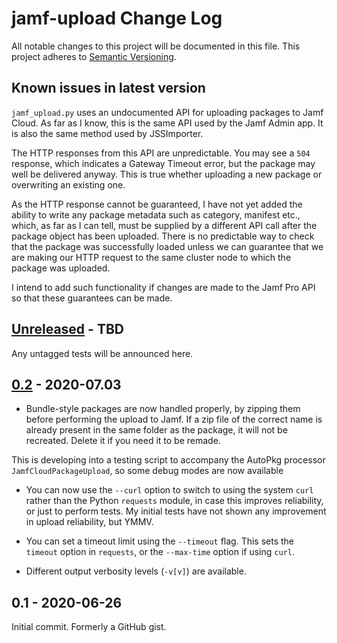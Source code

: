 # jamf-upload Change Log

All notable changes to this project will be documented in this file. This project adheres to [Semantic Versioning](http://semver.org/).

## Known issues in latest version

`jamf_upload.py` uses an undocumented API for uploading packages to Jamf Cloud. As far as I know, this is the same API used by the Jamf Admin app. It is also the same method used by JSSImporter.

The HTTP responses from this API are unpredictable. You may see a `504` response, which indicates a Gateway Timeout error, but the package may well be delivered anyway. This is true whether uploading a new package or overwriting an existing one.

As the HTTP response cannot be guaranteed, I have not yet added the ability to write any package metadata such as category, manifest etc., which, as far as I can tell, must be supplied by a different API call after the package object has been uploaded. There is no predictable way to check that the package was successfully loaded unless we can guarantee that we are making our HTTP request to the same cluster node to which the package was uploaded.

I intend to add such functionality if changes are made to the Jamf Pro API so that these guarantees can be made.

## [Unreleased] - TBD

Any untagged tests will be announced here.

## [0.2] - 2020-07.03

- Bundle-style packages are now handled properly, by zipping them before performing the upload to Jamf. If a zip file of the correct name is already present in the same folder as the package, it will not be recreated. Delete it if you need it to be remade.

This is developing into a testing script to accompany the AutoPkg processor `JamfCloudPackageUpload`, so some debug modes are now available

- You can now use the `--curl` option to switch to using the system `curl` rather than the Python `requests` module, in case this improves reliability, or just to perform tests. My initial tests have not shown any improvement in upload reliability, but YMMV.

- You can set a timeout limit using the `--timeout` flag. This sets the `timeout` option in `requests`, or the `--max-time` option if using `curl`.

- Different output verbosity levels (`-v[v]`) are available.

## 0.1 - 2020-06-26

Initial commit. Formerly a GitHub gist.

[unreleased]: https://github.com/grahampugh/JSSImporter/compare/v0.2...HEAD
[0.2]: https://github.com/grahampugh/JSSImporter/compare/v0.1...v0.2
